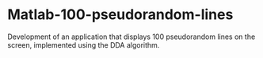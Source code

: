 # Matlab-100-pseudorandom-lines
Development of an application that displays 100 pseudorandom lines on the screen, implemented using the DDA algorithm.
